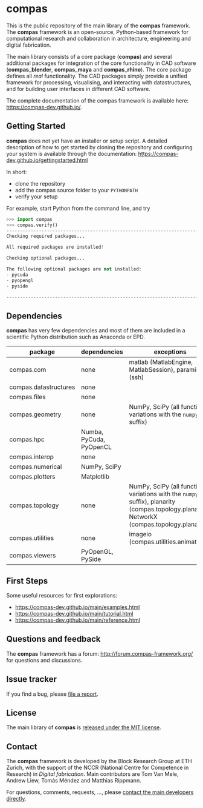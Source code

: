 # compas

This is the public repository of the main library of the **compas** framework.
The **compas** framework is an open-source, Python-based framework for computational
research and collaboration in architecture, engineering and digital fabrication.

The main library consists of a core package (**compas**) and several additional
packages for integration of the core functionality in CAD software (**compas_blender**,
**compas_maya** and **compas_rhino**). The core package defines all *real* functionality.
The CAD packages simply provide a unified framework for processing, visualising,
and interacting with datastructures, and for building user interfaces in different
CAD software.

The complete documentation of the compas framework is available here: https://compas-dev.github.io/.


## Getting Started

**compas** does not yet have an installer or setup script. A detailed description
of how to get started by cloning the repository and configuring your system
is available through the documentation: https://compas-dev.github.io/gettingstarted.html

In short:

* clone the repository
* add the compas source folder to your ``PYTHONPATH``
* verify your setup

For example, start Python from the command line, and try


```python
>>> import compas
>>> compas.verify()
-------------------------------------------------------------------------------
Checking required packages...

All required packages are installed!

Checking optional packages...

The following optional packages are not installed:
- pycuda
- pyopengl
- pyside

-------------------------------------------------------------------------------
```


## Dependencies

**compas** has very few dependencies and most of them are included in a scientific
Python distribution such as Anaconda or EPD.

| package               | dependencies             | exceptions
| --------------------- | ------------------------ | -------------------------- 
| compas.com            | none                     | matlab (MatlabEngine, MatlabSession), paramiko (ssh)
| compas.datastructures | none                     |
| compas.files          | none                     |
| compas.geometry       | none                     | NumPy, SciPy (all function variations with the ``numpy`` suffix)
| compas.hpc            | Numba, PyCuda, PyOpenCL  | 
| compas.interop        | none                     |
| compas.numerical      | NumPy, SciPy             |
| compas.plotters       | Matplotlib               |
| compas.topology       | none                     | NumPy, SciPy (all function variations with the ``numpy`` suffix), planarity (compas.topology.planarity), NetworkX (compas.topology.planarity)
| compas.utilities      | none                     | imageio (compas.utilities.animation)
| compas.viewers        | PyOpenGL, PySide         |


## First Steps

Some useful resources for first explorations:

* https://compas-dev.github.io/main/examples.html
* https://compas-dev.github.io/main/tutorial.html
* https://compas-dev.github.io/main/reference.html


## Questions and feedback

The **compas** framework has a forum: http://forum.compas-framework.org/
for questions and discussions.


## Issue tracker

If you find a bug, please [file a report](https://github.com/compas-dev/compas/issues).


## License

The main library of **compas** is [released under the MIT license](https://compas-dev.github.io/license.html).


## Contact

The **compas** framework is developed by the Block Research Group at ETH Zurich,
with the support of the NCCR (National Centre for Competence in Research) in *Digital fabrication*.
Main contributors are Tom Van Mele, Andrew Liew, Tomás Méndez and Matthias Rippmann.

For questions, comments, requests, ..., please [contact the main developers directly](mailto:van.mele@arch.ethz.ch,mailto:liew@arch.ethz.ch,mailto:mendez@arch.ethz.ch,mailto:rippmann@arch.ethz.ch).


